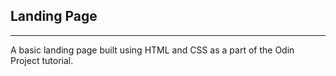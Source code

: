 ## Landing Page
---

A basic landing page built using HTML and CSS as a part of the Odin Project tutorial.